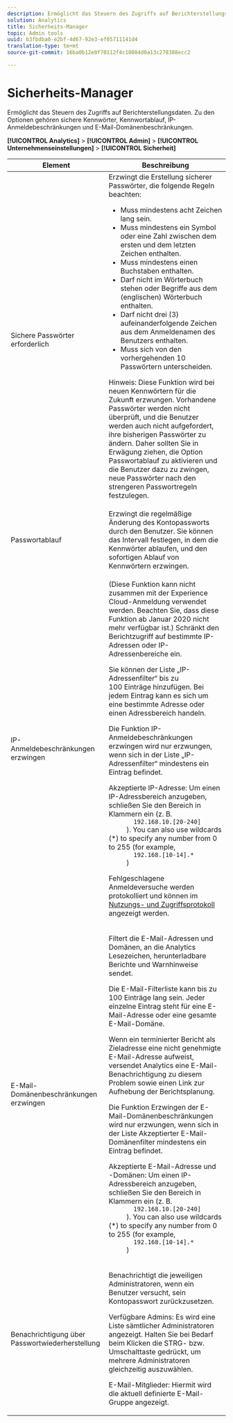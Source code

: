 ```yaml
---
description: Ermöglicht das Steuern des Zugriffs auf Berichterstellungsdaten. Zu den Optionen gehören sichere Kennwörter, Kennwortablauf, IP-Anmeldebeschränkungen und E-Mail-Domänenbeschränkungen.
solution: Analytics
title: Sicherheits-Manager
topic: Admin tools
uuid: b3fbdba0-e2bf-4d67-92e3-ef05711141d4
translation-type: tm+mt
source-git-commit: 16ba0b12e0f70112f4c10804d0a13c278388ecc2

---
```



# Sicherheits-Manager

Ermöglicht das Steuern des Zugriffs auf Berichterstellungsdaten. Zu den Optionen gehören sichere Kennwörter, Kennwortablauf, IP-Anmeldebeschränkungen und E-Mail-Domänenbeschränkungen.

**[!UICONTROL Analytics]** &gt; **[!UICONTROL Admin]** &gt; **[!UICONTROL Unternehmenseinstellungen]** &gt; **[!UICONTROL Sicherheit]**

<table id="table_F1AD9DE5094A4FC2B9DA8D01198F944B"> 
 <thead> 
  <tr> 
   <th colname="col1" class="entry"> Element </th> 
   <th colname="col2" class="entry"> Beschreibung </th> 
  </tr> 
 </thead>
 <tbody> 
  <tr> 
   <td colname="col1"> <span class="wintitle"> Sichere Passwörter erforderlich </span> </td> 
   <td colname="col2">Erzwingt die Erstellung sicherer Passwörter, die folgende Regeln beachten: 
    <ul id="ul_100CC57EB4374DAA87B2074BA8B46F26"> 
     <li id="li_4D9102C361044FADBC14402A8398F2F3">Muss mindestens acht Zeichen lang sein. </li> 
     <li id="li_AFE9568C14894E93BFDFDC84DCD2838D">Muss mindestens ein Symbol oder eine Zahl zwischen dem ersten und dem letzten Zeichen enthalten. </li> 
     <li id="li_ECA05BEF7BFD4430B09D4A953B41D2A6">Muss mindestens einen Buchstaben enthalten. </li> 
     <li id="li_6928045588E94E28851BB15991C8D51E">Darf nicht im Wörterbuch stehen oder Begriffe aus dem (englischen) Wörterbuch enthalten. </li> 
     <li id="li_C3DD4608CA6F43E4B1E4FCFC6D116371">Darf nicht drei (3) aufeinanderfolgende Zeichen aus dem Anmeldenamen des Benutzers enthalten. </li> 
     <li id="li_687838CA01B94EE29EF4C09F485C5537">Muss sich von den vorhergehenden 10 Passwörtern unterscheiden. </li> 
    </ul> <p>Hinweis: Diese Funktion wird bei neuen Kennwörtern für die Zukunft erzwungen. Vorhandene Passwörter werden nicht überprüft, und die Benutzer werden auch nicht aufgefordert, ihre bisherigen Passwörter zu ändern. Daher sollten Sie in Erwägung ziehen, die Option Passwortablauf zu aktivieren und die Benutzer dazu zu zwingen, neue Passwörter nach den strengeren Passwortregeln festzulegen. </p> </td> 
  </tr> 
  <tr> 
   <td colname="col1"> <span class="wintitle"> Passwortablauf</span> </td> 
   <td colname="col2"> Erzwingt die regelmäßige Änderung des Kontopassworts durch den Benutzer. Sie können das Intervall festlegen, in dem die Kennwörter ablaufen, und den sofortigen Ablauf von Kennwörtern erzwingen. </td> 
  </tr> 
  <tr> 
   <td colname="col1"> <span class="wintitle"> IP-Anmeldebeschränkungen erzwingen</span> </td> 
   <td colname="col2"> <p>(Diese Funktion kann nicht zusammen mit der Experience Cloud-Anmeldung verwendet werden. Beachten Sie, dass diese Funktion ab Januar 2020 nicht mehr verfügbar ist.) Schränkt den Berichtzugriff auf bestimmte IP-Adressen oder IP-Adressenbereiche ein. </p> <p>Sie können der Liste „IP-Adressenfilter“ bis zu 100 Einträge hinzufügen. Bei jedem Eintrag kann es sich um eine bestimmte Adresse oder einen Adressbereich handeln. </p> <p>  Die Funktion <span class="wintitle">IP-Anmeldebeschränkungen erzwingen</span> wird nur erzwungen, wenn sich in der Liste „IP-Adressenfilter“ mindestens ein Eintrag befindet. </p> <p> <span class="uicontrol"> Akzeptierte IP-Adresse</span>: Um einen IP-Adressbereich anzugeben, schließen Sie den Bereich in Klammern ein (z. B. <code>
       192.168.10.[20-240]
     </code>). You can also use wildcards (*) to specify any number from 0 to 255 (for example, 
     <code>
       192.168.[10-14].*
     </code>) </p> <p>Fehlgeschlagene Anmeldeversuche werden protokolliert und können im <a href="/help/admin/admin/logs.md#section_6FBAF92D9EA244809C45A78A2F0A7232">Nutzungs- und Zugriffsprotokoll</a> angezeigt werden. </p> </td> 
  </tr> 
  <tr> 
   <td colname="col1"> <span class="wintitle"> E-Mail-Domänenbeschränkungen erzwingen</span> </td> 
   <td colname="col2"> <p>Filtert die E-Mail-Adressen und Domänen, an die Analytics Lesezeichen, herunterladbare Berichte und Warnhinweise sendet. </p> <p>Die E-Mail-Filterliste kann bis zu 100 Einträge lang sein. Jeder einzelne Eintrag steht für eine E-Mail-Adresse oder eine gesamte E-Mail-Domäne. </p> <p>Wenn ein terminierter Bericht als Zieladresse eine nicht genehmigte E-Mail-Adresse aufweist, versendet Analytics eine E-Mail-Benachrichtigung zu diesem Problem sowie einen Link zur Aufhebung der Berichtsplanung. </p> <p>  Die Funktion <span class="wintitle">Erzwingen der E-Mail-Domänenbeschränkungen</span> wird nur erzwungen, wenn sich in der Liste <span class="wintitle">Akzeptierter E-Mail-Domänenfilter</span> mindestens ein Eintrag befindet. </p> <p> <span class="uicontrol"> Akzeptierte E-Mail-Adresse und -Domänen</span>: Um einen IP-Adressbereich anzugeben, schließen Sie den Bereich in Klammern ein (z. B. <code>
       192.168.10.[20-240]
     </code>). You can also use wildcards (*) to specify any number from 0 to 255 (for example, 
     <code>
       192.168.[10-14].*
     </code>) </p> </td> 
  </tr> 
  <tr> 
   <td colname="col1"> <span class="wintitle"> Benachrichtigung über Passwortwiederherstellung</span> </td> 
   <td colname="col2"> <p>Benachrichtigt die jeweiligen Administratoren, wenn ein Benutzer versucht, sein Kontopasswort zurückzusetzen. </p> <p> <span class="uicontrol"> Verfügbare Admins:</span> Es wird eine Liste sämtlicher Administratoren angezeigt. Halten Sie bei Bedarf beim Klicken die STRG- bzw. Umschalttaste gedrückt, um mehrere Administratoren gleichzeitig auszuwählen. </p> <p> <span class="uicontrol">E-Mail-Mitglieder</span>: Hiermit wird die aktuell definierte E-Mail-Gruppe angezeigt.  </p> </td> 
  </tr> 
 </tbody> 
</table>

